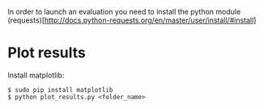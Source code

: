 In order to launch an evaluation you need to install the python module
(requests)[http://docs.python-requests.org/en/master/user/install/#install]

# Plot results

Install matplotlib:

```
$ sudo pip install matplotlib
$ python plot_results.py <folder_name>
```

